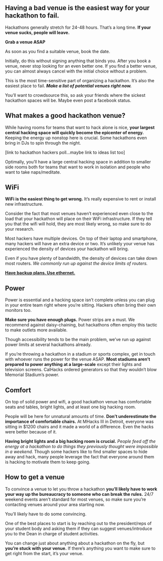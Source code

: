 ## Having a bad venue is the easiest way for your hackathon to fail.

Hackathons generally stretch for 24-48 hours. That’s a long time. **If your venue sucks, people will leave.**

**Grab a venue ASAP**

As soon as you find a suitable venue, book the date. 

Initially, do this without signing anything that binds you. After you book a venue, never stop looking for an even better one. If you find a better venue, you can almost always cancel with the initial choice without a problem. 

This is the most time-sensitive part of organizing a hackathon. It’s also the easiest place to fail. **_Make a list of potential venues right now._** 

You’ll want to crowdsource this, so ask your friends where the sickest hackathon spaces will be. Maybe even post a facebook status.

## What makes a good hackathon venue?

While having rooms for teams that want to hack alone is nice, **your largest central hacking space will quickly become the epicenter of energy.** Keeping the energy up nonstop here is crucial. Some hackathons even bring in DJs to spin through the night.

[link to hackathon hackers poll...maybe link to ideas list too]

Optimally, you’ll have a large central hacking space in addition to smaller side rooms both for teams that want to work in isolation and people who want to take naps/meditate. 

## WiFi

**WiFi is the easiest thing to get wrong.** It’s really expensive to rent or install new infrastructure. 

Consider the fact that most venues haven’t experienced even close to the load that your hackathon will place on their WiFi infrastructure. If they tell you that the wifi will hold, they are most likely wrong, so make sure to do your research.

Most hackers have multiple devices. On top of their laptop and smartphone, many hackers will have an extra device or two. It’s unlikely your venue has experienced the density of devices your hackathon will bring. 

Even if you have plenty of bandwidth, the density of devices can take down most routers. _We commonly run up against the device limits of routers._ 

[**Have backup plans. Use ethernet.**](http://news.mlh.io/mhacks-organizer-we-planned-for-wifi-going-down-within-the-first-two-hours-09-13-2014)

## Power

Power is essential and a hacking space isn’t complete unless you can plug in your entire team right where you’re sitting. Hackers often bring their own monitors too.

**Make sure you have enough plugs.** Power strips are a must. We recommend against daisy-chaining, but hackathons often employ this tactic to make outlets more available.

Though accessibility tends to be the main problem, we’ve run up against power limits at several hackathons already. 

If you’re throwing a hackathon in a stadium or sports complex, get in touch with whoever runs the power for the venue ASAP. **Most stadiums aren’t prepared to power anything at a large-scale** except their lights and television screens. CalHacks ordered generators so that they wouldn’t blow Memorial Stadium’s power.

## Comfort

On top of solid power and wifi, a good hackathon venue has comfortable seats and tables, bright lights, and at least one big hacking room. 

People will be here for unnatural amounts of time. **Don’t underestimate the importance of comfortable chairs.** At MHacks III in Detroit, everyone was sitting in $1200 chairs and it made a world of a difference. Even the hacks were better because of it.

**Having bright lights and a big hacking room is crucial.** _People feed off the energy at a hackathon to do things they previously thought were impossible in a weekend._ Though some hackers like to find smaller spaces to hide away and hack, many people leverage the fact that everyone around them is hacking to motivate them to keep going. 

## How to get a venue

To convince a venue to let you throw a hackathon **you’ll likely have to work your way up the bureaucracy to someone who can break the rules.** 24/7 weekend events aren’t standard for most venues, so make sure you’re contacting venues around your area starting now. 

You’ll likely have to do some convincing.

One of the best places to start is by reaching out to the president/reps of your student body and asking them if they can suggest venues/introduce you to the Dean in charge of student activities. 

  
You can change just about anything about a hackathon on the fly, but **you’re stuck with your venue.** If there’s anything you want to make sure to get right from the start, it’s your venue.
